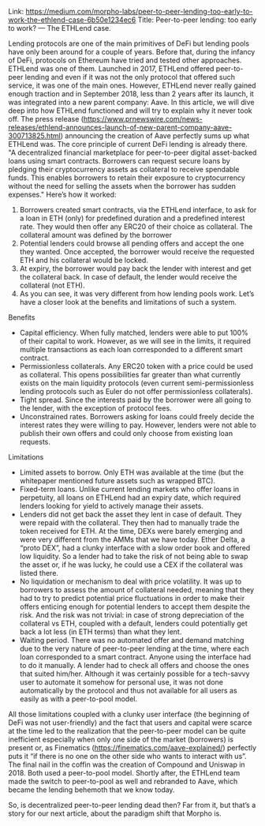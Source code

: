 Link: https://medium.com/morpho-labs/peer-to-peer-lending-too-early-to-work-the-ethlend-case-6b50e1234ec6
Title: Peer-to-peer lending: too early to work? — The ETHLend case.

Lending protocols are one of the main primitives of DeFi but lending pools have only been around for a couple of years. Before that, during the infancy of DeFi, protocols on Ethereum have tried and tested other approaches. ETHLend was one of them.
Launched in 2017, ETHLend offered peer-to-peer lending and even if it was not the only protocol that offered such service, it was one of the main ones. However, ETHLend never really gained enough traction and in September 2018, less than 2 years after its launch, it was integrated into a new parent company: Aave.
In this article, we will dive deep into how ETHLend functioned and will try to explain why it never took off.
The press release (https://www.prnewswire.com/news-releases/ethlend-announces-launch-of-new-parent-company-aave-300713825.html) announcing the creation of Aave perfectly sums up what ETHLend was. The core principle of current DeFi lending is already there.
"A decentralized financial marketplace for peer-to-peer digital asset-backed loans using smart contracts. Borrowers can request secure loans by pledging their cryptocurrency assets as collateral to receive spendable funds. This enables borrowers to retain their exposure to cryptocurrency without the need for selling the assets when the borrower has sudden expenses."
Here’s how it worked:
1. Borrowers created smart contracts, via the ETHLend interface, to ask for a loan in ETH (only) for predefined duration and a predefined interest rate. They would then offer any ERC20 of their choice as collateral. The collateral amount was defined by the borrower
2. Potential lenders could browse all pending offers and accept the one they wanted. Once accepted, the borrower would receive the requested ETH and his collateral would be locked.
3. At expiry, the borrower would pay back the lender with interest and get the collateral back. In case of default, the lender would receive the collateral (not ETH).
4. As you can see, it was very different from how lending pools work. Let’s have a closer look at the benefits and limitations of such a system.

Benefits
- Capital efficiency. When fully matched, lenders were able to put 100% of their capital to work. However, as we will see in the limits, it required multiple transactions as each loan corresponded to a different smart contract.
- Permissionless collaterals. Any ERC20 token with a price could be used as collateral. This opens possibilities far greater than what currently exists on the main liquidity protocols (even current semi-permissionless lending protocols such as Euler do not offer permissionless collaterals).
- Tight spread. Since the interests paid by the borrower were all going to the lender, with the exception of protocol fees.
- Unconstrained rates. Borrowers asking for loans could freely decide the interest rates they were willing to pay. However, lenders were not able to publish their own offers and could only choose from existing loan requests.

Limitations
- Limited assets to borrow. Only ETH was available at the time (but the whitepaper mentioned future assets such as wrapped BTC).
- Fixed-term loans. Unlike current lending markets who offer loans in perpetuity, all loans on ETHLend had an expiry date, which required lenders looking for yield to actively manage their assets.
- Lenders did not get back the asset they lent in case of default. They were repaid with the collateral. They then had to manually trade the token received for ETH. At the time, DEXs were barely emerging and were very different from the AMMs that we have today. Ether Delta, a “proto DEX”, had a clunky interface with a slow order book and offered low liquidity. So a lender had to take the risk of not being able to swap the asset or, if he was lucky, he could use a CEX if the collateral was listed there.
- No liquidation or mechanism to deal with price volatility. It was up to borrowers to assess the amount of collateral needed, meaning that they had to try to predict potential price fluctuations in order to make their offers enticing enough for potential lenders to accept them despite the risk. And the risk was not trivial: in case of strong depreciation of the collateral vs ETH, coupled with a default, lenders could potentially get back a lot less (in ETH terms) than what they lent.
- Waiting period. There was no automated offer and demand matching due to the very nature of peer-to-peer lending at the time, where each loan corresponded to a smart contract. Anyone using the interface had to do it manually. A lender had to check all offers and choose the ones that suited him/her. Although it was certainly possible for a tech-savvy user to automate it somehow for personal use, it was not done automatically by the protocol and thus not available for all users as easily as with a peer-to-pool model.

All those limitations coupled with a clunky user interface (the beginning of DeFi was not user-friendly) and the fact that users and capital were scarce at the time led to the realization that the peer-to-peer model can be quite inefficient especially when only one side of the market (borrowers) is present or, as Finematics (https://finematics.com/aave-explained/) perfectly puts it “if there is no one on the other side who wants to interact with us”.
The final nail in the coffin was the creation of Compound and Uniswap in 2018. Both used a peer-to-pool model. Shortly after, the ETHLend team made the switch to peer-to-pool as well and rebranded to Aave, which became the lending behemoth that we know today.

So, is decentralized peer-to-peer lending dead then? Far from it, but that’s a story for our next article, about the paradigm shift that Morpho is.
